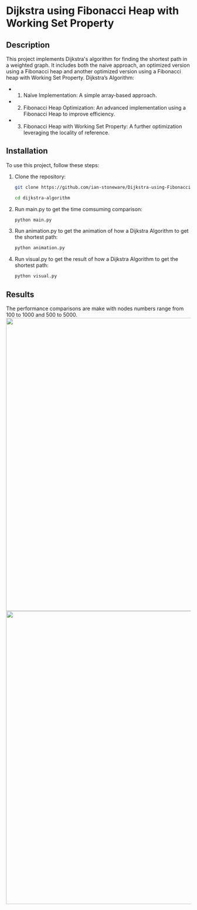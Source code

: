 # Dijkstra using Fibonacci Heap with Working Set Property

## Description
This project implements Dijkstra's algorithm for finding the shortest path in a weighted graph. It includes both the naive approach, an optimized version using a Fibonacci heap and another optimized version using a Fibonacci heap with Working Set Property.
Dijkstra’s Algorithm:
- 1.	Naïve Implementation: A simple array-based approach.
- 2.	Fibonacci Heap Optimization: An advanced implementation using a Fibonacci Heap to improve efficiency.
- 3.	Fibonacci Heap with Working Set Property: A further optimization leveraging the locality of reference.


## Installation
To use this project, follow these steps:

1. Clone the repository:
   ```bash
   git clone https://github.com/ian-stoneware/Dijkstra-using-Fibonacci-Heap-with-Working-Set-Property.git
   
   cd dijkstra-algorithm
   
2. Run main.py to get the time comsuming comparison:
   ```bash
   python main.py

4. Run animation.py to get the animation of how a Dijkstra Algorithm to get the shortest path:
   ```bash
   python animation.py

6. Run visual.py to get the result of how a Dijkstra Algorithm to get the shortest path:
   ```bash
   python visual.py

## Results
The performance comparisons are make with nodes numbers range from 100 to 1000 and 500 to 5000.
<img src="https://github.com/ian-stoneware/Dijkstra-using-Fibonacci-Heap-with-Working-Set-Property/blob/main/comparison.jpg" width="800">
<img src="https://github.com/ian-stoneware/Dijkstra-using-Fibonacci-Heap-with-Working-Set-Property/blob/main/comparison5000.jpg" width="800">
